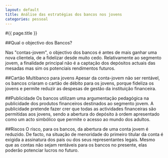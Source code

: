 ```yaml
---
layout: default
title: Análise das estratégias dos bancos nos jovens
categories: pessoal
---
```


#{{ page.title }}

##Qual o objectivo dos Bancos?

Nas "contas-jovem", o objectivo dos bancos é antes de mais ganhar uma nova clientela, de a fidelizar desde muito cedo. Relativamente ao segmento jovem, a finalidade principal não é a captação dos depósitos actuais das mesadas mas sim os potenciais rendimentos futuros.

##Cartão Multibanco para jovens
Apesar da conta-jovem não ser rentável, os bancos criaram o cartão de débito para os jovens, porque fideliza os jovens e permite reduzir as despesas de gestão da instituição financeira.

##Publicidade
Os bancos utilizam uma argumentação pedagógica na publicidade dos produtos financeiros destinados ao segmento jovem. A publicidade pretende fazer crer que todas as actividades financeiras são permitidas aos jovens, sendo a abertura do depósito à ordem apresentado como um acto simbólico que permite o acesso ao mundo dos adultos.

##Riscos
O risco, para os bancos, da abertura de uma conta jovem é reduzido. De facto, na situação de menoridade do primeiro titular da conta é exigida a assinatura dos pais ou dos seus representantes legais. Mesmo que as contas não sejam rentáveis para os bancos no presente, elas poderão potenciar lucros no futuro.